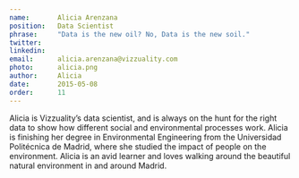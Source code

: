 ```yaml
---
name:       Alicia Arenzana
position:   Data Scientist
phrase:     "Data is the new oil? No, Data is the new soil."
twitter:    
linkedin:   
email:      alicia.arenzana@vizzuality.com
photo:      alicia.png
author:     Alicia
date:       2015-05-08
order: 		11
---
```


 Alicia is Vizzuality’s data scientist, and is always on the hunt for the right data to show how different social and environmental processes work. Alicia is finishing her degree in Environmental Engineering from the Universidad Politécnica de Madrid, where she studied the impact of people on the environment. Alicia is an avid learner and loves walking around the beautiful natural environment in and around Madrid.
